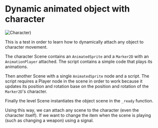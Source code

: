 # Dynamic animated object with character

![Character)](https://github.com/Thebarda/TestAnimationPlayer/assets/12515407/0002a8b1-62dd-4950-a311-53625bd0ad1e)

This is a test in order to learn how to dynamically attach any object to character movement.

The character Scene contains an `AnimatedSprite` and a `Marker2D` with an `AnimationPlayer` attached. The script contains a simple code that plays its animations.

Then another Scene with a single `AnimatedSprite` node and a script.
The script requires a Player node in the scene in order to work because it updates its position and rotation base on the position and rotation of the `Marker2D`'s character.

Finally the level Scene instantiates the object scene in the `_ready` function.

Using this way, we can attach any scene to the character (even the character itself).
If we want to change the item when the scene is playing (such as changing a weapon) using a signal.
